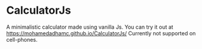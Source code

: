 # CalculatorJs
A minimalistic calculator made using vanilla Js. You can try it out at https://mohamedadhamc.github.io/CalculatorJs/
Currently not supported on cell-phones.
